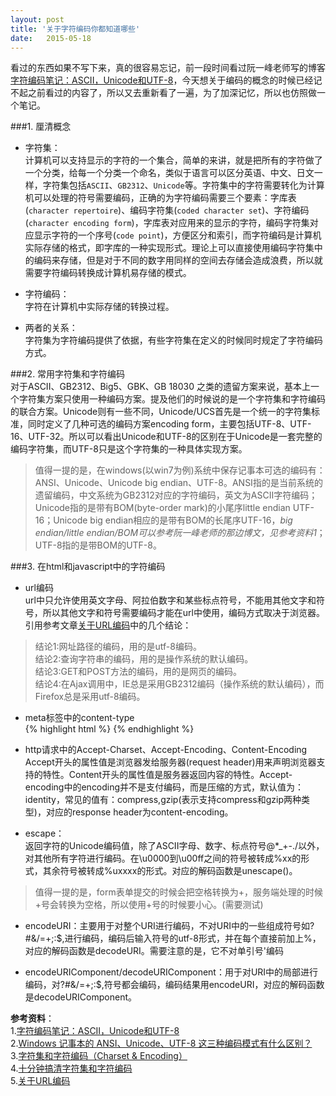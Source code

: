 ```yaml
---
layout: post
title: '关于字符编码你都知道哪些'
date:   2015-05-18
---
```


看过的东西如果不写下来，真的很容易忘记，前一段时间看过阮一峰老师写的博客[字符编码笔记：ASCII，Unicode和UTF-8](http://www.ruanyifeng.com/blog/2007/10/ascii_unicode_and_utf-8.html)，今天想关于编码的概念的时候已经记不起之前看过的内容了，所以又去重新看了一遍，为了加深记忆，所以也仿照做一个笔记。

###1.  厘清概念  
-   字符集：  
计算机可以支持显示的字符的一个集合，简单的来讲，就是把所有的字符做了一个分类，给每一个分类一个命名，类似于语言可以区分英语、中文、日文一样，字符集包括`ASCII`、`GB2312`、`Unicode`等。字符集中的字符需要转化为计算机可以处理的符号需要编码，正确的为字符编码需要三个要素：字库表(`character repertoire`)、编码字符集(`coded character set`)、字符编码(`character encoding form`)，字库表对应用来的显示的字符，编码字符集对应显示字符的一个序号(`code point`)，方便区分和索引，而字符编码是计算机实际存储的格式，即字库的一种实现形式。理论上可以直接使用编码字符集中的编码来存储，但是对于不同的数字用同样的空间去存储会造成浪费，所以就需要字符编码转换成计算机易存储的模式。

-   字符编码：  
字符在计算机中实际存储的转换过程。

-   两者的关系：  
字符集为字符编码提供了依据，有些字符集在定义的时候同时规定了字符编码方式。

###2.  常用字符集和字符编码  
对于ASCII、GB2312、Big5、GBK、GB 18030 之类的遗留方案来说，基本上一个字符集方案只使用一种编码方案。提及他们的时候说的是一个字符集和字符编码的联合方案。Unicode则有一些不同，Unicode/UCS首先是一个统一的字符集标准，同时定义了几种可选的编码方案encoding form，主要包括UTF-8、UTF-16、UTF-32。所以可以看出Unicode和UTF-8的区别在于Unicode是一套完整的编码字符集，而UTF-8只是这个字符集的一种具体实现方案。
>值得一提的是，在windows(以win7为例)系统中保存记事本可选的编码有：ANSI、Unicode、Unicode big endian、UTF-8。ANSI指的是当前系统的遗留编码，中文系统为GB2312对应的字符编码，英文为ASCII字符编码；Unicode指的是带有BOM(byte-order mark)的小尾序little endian UTF-16；Unicode big endian相应的是带有BOM的长尾序UTF-16，_big endian/little endian/BOM可以参考阮一峰老师的那边博文，见参考资料1_；UTF-8指的是带BOM的UTF-8。

###3.  在html和javascript中的字符编码
-   url编码  
url中只允许使用英文字母、阿拉伯数字和某些标点符号，不能用其他文字和符号，所以其他文字和符号需要编码才能在url中使用，编码方式取决于浏览器。
引用参考文章[关于URL编码](http://www.ruanyifeng.com/blog/2010/02/url_encoding.html)中的几个结论：

>结论1:网址路径的编码，用的是utf-8编码。  
结论2:查询字符串的编码，用的是操作系统的默认编码。  
结论3:GET和POST方法的编码，用的是网页的编码。  
结论4:在Ajax调用中，IE总是采用GB2312编码（操作系统的默认编码），而Firefox总是采用utf-8编码。

-   meta标签中的content-type  
    {% highlight html %}
    <meta http-equiv="content-type" content="text/html;charset=UTF-8" />
    {% endhighlight %}
    
-   http请求中的Accept-Charset、Accept-Encoding、Content-Encoding  
Accept开头的属性值是浏览器发给服务器(request header)用来声明浏览器支持的特性。Content开头的属性值是服务器返回内容的特性。Accept-encoding中的encoding并不是支付编码，而是压缩的方式，默认值为：identity，常见的值有：compress,gzip(表示支持compress和gzip两种类型)，对应的response header为content-encoding。

-   escape：  
返回字符的Unicode编码值，除了ASCII字母、数字、标点符号@*_+-./以外，对其他所有字符进行编码。在\u0000到\u00ff之间的符号被转成%xx的形式，其余符号被转成%uxxxx的形式。对应的解码函数是unescape()。

>值得一提的是，form表单提交的时候会把空格转换为+，服务端处理的时候+号会转换为空格，所以使用+号的时候要小心。(需要测试)

-   encodeURI：主要用于对整个URI进行编码，不对URI中的一些组成符号如?#&/=+;:$,进行编码，编码后输入符号的utf-8形式，并在每个直接前加上%，对应的解码函数是decodeURI。需要注意的是，它不对单引号'编码

-   encodeURIComponent/decodeURIComponent：用于对URI中的局部进行编码，对?#&/=+;:$,符号都会编码，编码结果用encodeURI，对应的解码函数是decodeURIComponent。

__参考资料__：  
1.[字符编码笔记：ASCII，Unicode和UTF-8](http://www.ruanyifeng.com/blog/2007/10/ascii_unicode_and_utf-8.html)  
2.[Windows 记事本的 ANSI、Unicode、UTF-8 这三种编码模式有什么区别？](http://www.zhihu.com/question/20650946#answer-1426823)  
3.[字符集和字符编码（Charset & Encoding）](http://www.cnblogs.com/skynet/archive/2011/05/03/2035105.html)  
4.[十分钟搞清字符集和字符编码](http://cenalulu.github.io/linux/character-encoding/)  
5.[关于URL编码](http://www.ruanyifeng.com/blog/2010/02/url_encoding.html)

